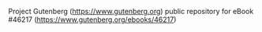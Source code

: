 Project Gutenberg (https://www.gutenberg.org) public repository for eBook #46217 (https://www.gutenberg.org/ebooks/46217)
